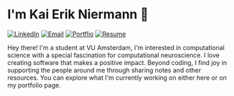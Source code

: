 # I'm Kai Erik Niermann 👋

[![LinkedIn](https://img.shields.io/badge/LinkedIn-Kai%20Erik%20Niermann-blue)](https://www.linkedin.com/in/kai-erik-niermann-0794ab91/)
[![Email](https://img.shields.io/badge/Email-kai.niermann@gmail.com-green)](mailto:kai.niermann@gmail.com)
[![Portflio](https://img.shields.io/badge/Portfolio-apelsauce.me-green)](https://apelsauce.me/)
[![Resume](https://img.shields.io/badge/Resume-file-link-green)](https://drive.google.com/file/d/1kZTzaw7UVJO7q9PyIgY1xB_rVIfO4AG4/view?usp=sharing)

Hey there! I'm a student at VU Amsterdam, I'm interested in computational science with a special fascination for computational neuroscience. I love creating software that makes a positive impact. Beyond coding, I find joy in supporting the people around me through sharing notes and other resources. You can explore what I'm currently working on either here or on my portfolio page.

<!-- 
## Education
- Bachelor of Computer Science, Vrije Universiteit Amsterdam (Sep. 2021 - Expected June 2024)
- Bilingual IB-Diploma, International School Meinfranken (Aug. 2018 - May 2020)

## Technical Skills
- Languages: Python, C/C++, JavaScript/TypeScript, HTML, CSS, Scala, Java
- Developer Tools: Git, Visual Studio Code, Figma, Photoshop, After Effects, MS Office
- Technologies: Node.js, jQuery, Linux (WSL), MongoDB, Docker, Svelte

Feel free to reach out to me through any channel for collaboration or to discuss any projects. I look forward to connecting with you!


<!--
**KaiErikNiermann/KaiErikNiermann** is a ✨ _special_ ✨ repository because its `README.md` (this file) appears on your GitHub profile.

Here are some ideas to get you started:

- 🔭 I’m currently working on ...
- 🌱 I’m currently learning ...
- 👯 I’m looking to collaborate on ...
- 🤔 I’m looking for help with ...
- 💬 Ask me about ...
- 📫 How to reach me: ...
- 😄 Pronouns: ...
- ⚡ Fun fact: ...
-->
